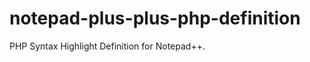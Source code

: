 notepad-plus-plus-php-definition
================================

PHP Syntax Highlight Definition for Notepad++.